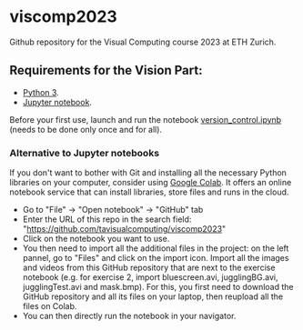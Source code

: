 # viscomp2023
Github repository for the Visual Computing course 2023 at ETH Zurich.

## Requirements for the Vision Part:
- [Python 3](https://www.python.org/downloads/).
- [Jupyter notebook](https://jupyter.org/install).

Before your first use, launch and run the notebook [version_control.ipynb](https://github.com/tavisualcomputing/viscomp2023/blob/master/version_control.ipynb) (needs to be done only once and for all).

### Alternative to Jupyter notebooks
If you don't want to bother with Git and installing all the necessary Python libraries on your computer, consider using [Google Colab](https://colab.research.google.com/notebooks/intro.ipynb). It offers an online notebook service that can install libraries, store files and runs in the cloud.
- Go to "File" -> "Open notebook" -> "GitHub" tab
- Enter the URL of this repo in the search field: "https://github.com/tavisualcomputing/viscomp2023"
- Click on the notebook you want to use.
- You then need to import all the additional files in the project: on the left pannel, go to "Files" and click on the import icon. Import all the images and videos from this GitHub repository that are next to the exercise notebook (e.g. for exercise 2, import bluescreen.avi, jugglingBG.avi, jugglingTest.avi and mask.bmp). For this, you first need to download the GitHub repository and all its files on your laptop, then reupload all the files on Colab.
- You can then directly run the notebook in your navigator.
